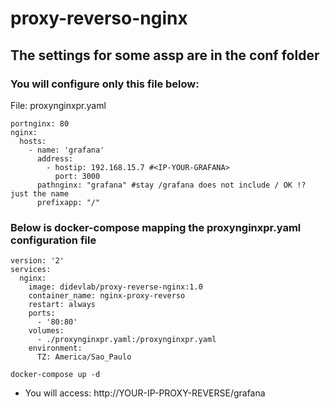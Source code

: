 # proxy-reverso-nginx

## The settings for some assp are in the conf folder

### You will configure only this file below:

File: proxynginxpr.yaml
```
portnginx: 80
nginx:
  hosts:
    - name: 'grafana'
      address:
        - hostip: 192.168.15.7 #<IP-YOUR-GRAFANA>
          port: 3000
      pathnginx: "grafana" #stay /grafana does not include / OK !? just the name
      prefixapp: "/"
```

### Below is docker-compose mapping the proxynginxpr.yaml configuration file

```
version: '2'
services:
  nginx:
    image: didevlab/proxy-reverse-nginx:1.0
    container_name: nginx-proxy-reverso
    restart: always
    ports:
      - '80:80'
    volumes:
      - ./proxynginxpr.yaml:/proxynginxpr.yaml
    environment:
      TZ: America/Sao_Paulo
```

```
docker-compose up -d
```
- You will access: http://YOUR-IP-PROXY-REVERSE/grafana